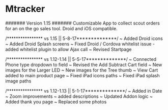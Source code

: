 # Mtracker
####### Version 1.15 ####### 
Customizable App to collect scout orders for an on the go sales tool.
Droid and iOS compatible. 

/**************** vs 1.15  || 5-8-17**************/
~ Added Droid icons
~ Added Droid Splash screens
~ Fixed Droid / Cordova whitelist issue - added whitelist plugin to allow Ajax call
~ Revised Startpage
 
/**************** vs 1.12-1.14  || 5-5-17**************/
~ Connected Phone type dropdown to field
~ Revised the Add Subtract Cart field
~ New images for the Larger LED
~ New images for the Tree thumb
~ View Cart added to main product page
~ Fixed iPad icons paths
~ Fixed iPad splash image paths

/**************** vs 1.12-1.13  || 5-1-17**************/
~ Added in Date 
~ Zoom improvements 
~ added descriptions 
~ Updated Addon logic 
~ Added thank you page 
~ Replaced some photos

